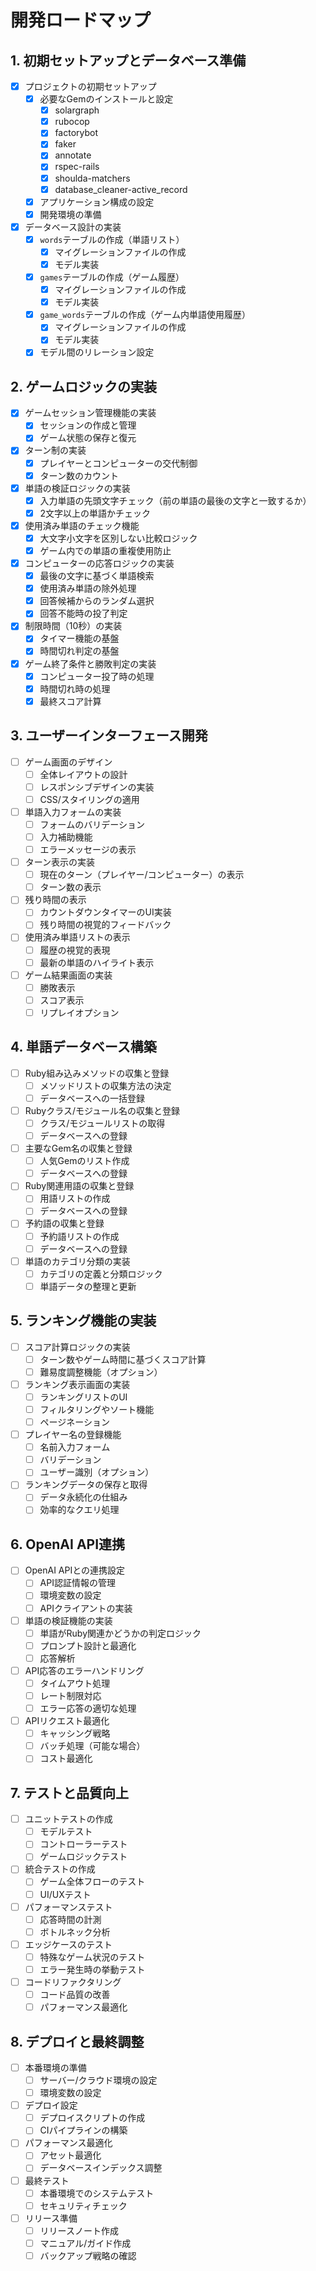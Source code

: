 # 開発ロードマップ

## 1. 初期セットアップとデータベース準備
- [x] プロジェクトの初期セットアップ
  - [x] 必要なGemのインストールと設定
    - [x] solargraph
    - [x] rubocop
    - [x] factorybot
    - [x] faker
    - [x] annotate
    - [x] rspec-rails
    - [x] shoulda-matchers
    - [x] database_cleaner-active_record
  - [x] アプリケーション構成の設定
  - [x] 開発環境の準備
- [x] データベース設計の実装
  - [x] `words`テーブルの作成（単語リスト）
    - [x] マイグレーションファイルの作成
    - [x] モデル実装
  - [x] `games`テーブルの作成（ゲーム履歴）
    - [x] マイグレーションファイルの作成
    - [x] モデル実装
  - [x] `game_words`テーブルの作成（ゲーム内単語使用履歴）
    - [x] マイグレーションファイルの作成
    - [x] モデル実装
  - [x] モデル間のリレーション設定

## 2. ゲームロジックの実装
- [x] ゲームセッション管理機能の実装
  - [x] セッションの作成と管理
  - [x] ゲーム状態の保存と復元
- [x] ターン制の実装
  - [x] プレイヤーとコンピューターの交代制御
  - [x] ターン数のカウント
- [x] 単語の検証ロジックの実装
  - [x] 入力単語の先頭文字チェック（前の単語の最後の文字と一致するか）
  - [x] 2文字以上の単語かチェック
- [x] 使用済み単語のチェック機能
  - [x] 大文字小文字を区別しない比較ロジック
  - [x] ゲーム内での単語の重複使用防止
- [x] コンピューターの応答ロジックの実装
  - [x] 最後の文字に基づく単語検索
  - [x] 使用済み単語の除外処理
  - [x] 回答候補からのランダム選択
  - [x] 回答不能時の投了判定
- [x] 制限時間（10秒）の実装
  - [x] タイマー機能の基盤
  - [x] 時間切れ判定の基盤
- [x] ゲーム終了条件と勝敗判定の実装
  - [x] コンピューター投了時の処理
  - [x] 時間切れ時の処理
  - [x] 最終スコア計算

## 3. ユーザーインターフェース開発
- [ ] ゲーム画面のデザイン
  - [ ] 全体レイアウトの設計
  - [ ] レスポンシブデザインの実装
  - [ ] CSS/スタイリングの適用
- [ ] 単語入力フォームの実装
  - [ ] フォームのバリデーション
  - [ ] 入力補助機能
  - [ ] エラーメッセージの表示
- [ ] ターン表示の実装
  - [ ] 現在のターン（プレイヤー/コンピューター）の表示
  - [ ] ターン数の表示
- [ ] 残り時間の表示
  - [ ] カウントダウンタイマーのUI実装
  - [ ] 残り時間の視覚的フィードバック
- [ ] 使用済み単語リストの表示
  - [ ] 履歴の視覚的表現
  - [ ] 最新の単語のハイライト表示
- [ ] ゲーム結果画面の実装
  - [ ] 勝敗表示
  - [ ] スコア表示
  - [ ] リプレイオプション

## 4. 単語データベース構築
- [ ] Ruby組み込みメソッドの収集と登録
  - [ ] メソッドリストの収集方法の決定
  - [ ] データベースへの一括登録
- [ ] Rubyクラス/モジュール名の収集と登録
  - [ ] クラス/モジュールリストの取得
  - [ ] データベースへの登録
- [ ] 主要なGem名の収集と登録
  - [ ] 人気Gemのリスト作成
  - [ ] データベースへの登録
- [ ] Ruby関連用語の収集と登録
  - [ ] 用語リストの作成
  - [ ] データベースへの登録
- [ ] 予約語の収集と登録
  - [ ] 予約語リストの作成
  - [ ] データベースへの登録
- [ ] 単語のカテゴリ分類の実装
  - [ ] カテゴリの定義と分類ロジック
  - [ ] 単語データの整理と更新

## 5. ランキング機能の実装
- [ ] スコア計算ロジックの実装
  - [ ] ターン数やゲーム時間に基づくスコア計算
  - [ ] 難易度調整機能（オプション）
- [ ] ランキング表示画面の実装
  - [ ] ランキングリストのUI
  - [ ] フィルタリングやソート機能
  - [ ] ページネーション
- [ ] プレイヤー名の登録機能
  - [ ] 名前入力フォーム
  - [ ] バリデーション
  - [ ] ユーザー識別（オプション）
- [ ] ランキングデータの保存と取得
  - [ ] データ永続化の仕組み
  - [ ] 効率的なクエリ処理

## 6. OpenAI API連携
- [ ] OpenAI APIとの連携設定
  - [ ] API認証情報の管理
  - [ ] 環境変数の設定
  - [ ] APIクライアントの実装
- [ ] 単語の検証機能の実装
  - [ ] 単語がRuby関連かどうかの判定ロジック
  - [ ] プロンプト設計と最適化
  - [ ] 応答解析
- [ ] API応答のエラーハンドリング
  - [ ] タイムアウト処理
  - [ ] レート制限対応
  - [ ] エラー応答の適切な処理
- [ ] APIリクエスト最適化
  - [ ] キャッシング戦略
  - [ ] バッチ処理（可能な場合）
  - [ ] コスト最適化

## 7. テストと品質向上
- [ ] ユニットテストの作成
  - [ ] モデルテスト
  - [ ] コントローラーテスト
  - [ ] ゲームロジックテスト
- [ ] 統合テストの作成
  - [ ] ゲーム全体フローのテスト
  - [ ] UI/UXテスト
- [ ] パフォーマンステスト
  - [ ] 応答時間の計測
  - [ ] ボトルネック分析
- [ ] エッジケースのテスト
  - [ ] 特殊なゲーム状況のテスト
  - [ ] エラー発生時の挙動テスト
- [ ] コードリファクタリング
  - [ ] コード品質の改善
  - [ ] パフォーマンス最適化

## 8. デプロイと最終調整
- [ ] 本番環境の準備
  - [ ] サーバー/クラウド環境の設定
  - [ ] 環境変数の設定
- [ ] デプロイ設定
  - [ ] デプロイスクリプトの作成
  - [ ] CIパイプラインの構築
- [ ] パフォーマンス最適化
  - [ ] アセット最適化
  - [ ] データベースインデックス調整
- [ ] 最終テスト
  - [ ] 本番環境でのシステムテスト
  - [ ] セキュリティチェック
- [ ] リリース準備
  - [ ] リリースノート作成
  - [ ] マニュアル/ガイド作成
  - [ ] バックアップ戦略の確認